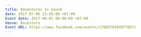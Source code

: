 ```yaml
---
title: Adventures In Sound
date: 2017-07-06 23:26:00 +07:00
Event date: 2017-08-05 00:00:00 +07:00
Venue: Rockstore
Event URL: https://www.facebook.com/events/1760376493977057/
---
```


